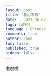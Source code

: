 ```yaml
---
layout: post
title: "基尼系数"
date:   2021-06-07
tags: [政经]
language : Chinese
comments: true
author: Zhen
toc: false
published: true
hidden: false
---
```

啦啦啦
<!--stackedit_data:
eyJoaXN0b3J5IjpbLTEyNTI0NTY0MDEsMjQwOTA1NDY4XX0=
-->